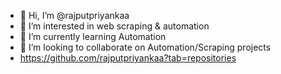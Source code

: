 - 👋 Hi, I’m @rajputpriyankaa
- 👀 I’m interested in web scraping & automation
- 🌱 I’m currently learning Automation
- 💞️ I’m looking to collaborate on Automation/Scraping projects
- https://github.com/rajputpriyankaa?tab=repositories

<!---
rajputpriyankaa/rajputpriyankaa is a ✨ special ✨ repository because its `README.md` (this file) appears on your GitHub profile.
You can click the Preview link to take a look at your changes.
--->
